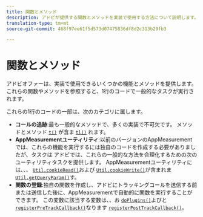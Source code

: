 ```yaml
---
title: 関数とメソッド
description: アドビが提供する関数とメソッドを実装で使用する方法について説明します。
translation-type: tm+mt
source-git-commit: 468f97ee61f5d573d07475836df8d2c313b29fb3

---
```



# 関数とメソッド

アドビオファーは、実装で使用できるいくつかの機能とメソッドを提供します。 これらの関数やメソッドを参照すると、1行のコードで一般的なタスクが実行されます。

これらの1行のコードの一部は、次のカテゴリに属します。

* **コールの追跡**:最も一般的なメソッドで、多くの実装で不可欠です。 メソッドとメソッド [`t()`](t-method.md) が含ま [`tl()`](tl-method.md) れます。
* **AppMeasurementユーティリティ**:以前のバージョンのAppMeasurementでは、これらの機能を実行するには独自のコードを作成する必要がありましたが、タスクは アドビでは、これらの一般的な方法を合理化するための次のユーティリティタスクを提供します。 AppMeasurementユーティリティには、、、 [`Util.cookieRead()`](util-cookieread.md)および [`Util.cookieWrite()`](util-cookiewrite.md)が含まれま [`Util.getQueryParam()`](util-getqueryparam.md)す。
* **関数の登録**:独自の関数を作成し、アドビにトラッキングコールを送信する前または送信した後に、AppMeasurementで自動的に関数を実行することができます。 この変数に該当する変数は、、お [`doPlugins()`](doplugins.md)よびと [`registerPreTrackCallback()`](registerpretrackcallback.md)なります [`registerPostTrackCallback()`](registerposttrackcallback.md)。

